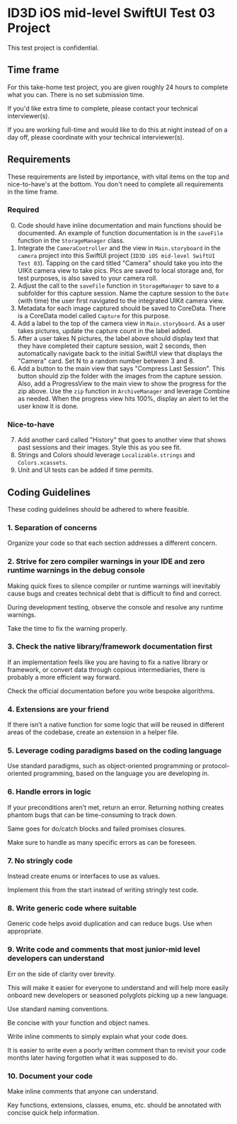 #  ID3D iOS mid-level SwiftUI Test 03 Project

This test project is confidential.

## Time frame

For this take-home test project, you are given roughly 24 hours to complete what you can. There is no set submission time. 

If you'd like extra time to complete, please contact your technical interviewer(s).

If you are working full-time and would like to do this at night instead of on a day off, please coordinate with your technical interviewer(s).


## Requirements

These requirements are listed by importance, with vital items on the top and nice-to-have's at the bottom. You don't need to complete all requirements in the time frame.

### Required
0. Code should have inline documentation and main functions should be documented. An example of function documentation is in the `saveFile` function in the `StorageManager` class.
1. Integrate the `CameraController` and the view in `Main.storyboard` in the `camera` project into this SwiftUI project (`ID3D iOS mid-level SwiftUI Test 03`). Tapping on the card titled "Camera" should take you into the UIKit camera view to take pics. Pics are saved to local storage and, for test purposes, is also saved to your camera roll.
2. Adjust the call to the `saveFile` function in `StorageManager` to save to a subfolder for this capture session. Name the capture session to the `Date` (with time) the user first navigated to the integrated UIKit camera view.  
3. Metadata for each image captured should be saved to CoreData. There is a CoreData model called `Capture` for this purpose.
4. Add a label to the top of the camera view in `Main.storyboard`. As a user takes pictures, update the capture count in the label added.
5. After a user takes N pictures, the label above should display text that they have completed their capture session, wait 2 seconds, then automatically navigate back to the initial SwiftUI view that displays the "Camera" card. Set N to a random number between 3 and 8.
6. Add a button to the main view that says "Compress Last Session". This button should zip the folder with the images from the capture session. Also, add a ProgressView to the main view to show the progress for the zip above. Use the `zip` function in  `ArchiveManager` and leverage Combine as needed. When the progress view hits 100%, display an alert to let the user know it is done.

### Nice-to-have
7. Add another card called "History" that goes to another view that shows past sessions and their images. Style this as you see fit.
8. Strings and Colors should leverage `Localizable.strings` and `Colors.xcassets`.
9. Unit and UI tests can be added if time permits.


## Coding Guidelines

These coding guidelines should be adhered to where feasible.

### 1. Separation of concerns

Organize your code so that each section addresses a different concern.

### 2. Strive for zero compiler warnings in your IDE and zero runtime warnings in the debug console

Making quick fixes to silence compiler or runtime warnings will inevitably cause bugs and creates technical debt that is difficult to find and correct.

During development testing, observe the console and resolve any runtime warnings.

Take the time to fix the warning properly.

### 3. Check the native library/framework documentation first 

If an implementation feels like you are having to fix a native library or framework, or convert data through copious intermediaries, there is probably a more efficient way forward. 

Check the official documentation before you write bespoke algorithms.

### 4. Extensions are your friend

If there isn’t a native function for some logic that will be reused in different areas of the codebase, create an extension in a helper file.

### 5. Leverage coding paradigms based on the coding language

Use standard paradigms, such as object-oriented programming or protocol-oriented programming, based on the language you are developing in.

### 6. Handle errors in logic

If your preconditions aren’t met, return an error. Returning nothing creates phantom bugs that can be time-consuming to track down.

Same goes for do/catch blocks and failed promises closures. 

Make sure to handle as many specific errors as can be foreseen.

### 7. No stringly code 

Instead create enums or interfaces to use as values.

Implement this from the start instead of writing stringly test code.

### 8. Write generic code where suitable

Generic code helps avoid duplication and can reduce bugs. Use when appropriate.

### 9. Write code and comments that most junior-mid level developers can understand

Err on the side of clarity over brevity. 

This will make it easier for everyone to understand and will help more easily onboard new developers or seasoned polyglots picking up a new language.

Use standard naming conventions.

Be concise with your function and object names. 

Write inline comments to simply explain what your code does. 

It is easier to write even a poorly written comment than to revisit your code months later having forgotten what it was supposed to do. 

### 10. Document your code

Make inline comments that anyone can understand.

Key functions, extensions, classes, enums, etc. should be annotated with concise quick help information. 


